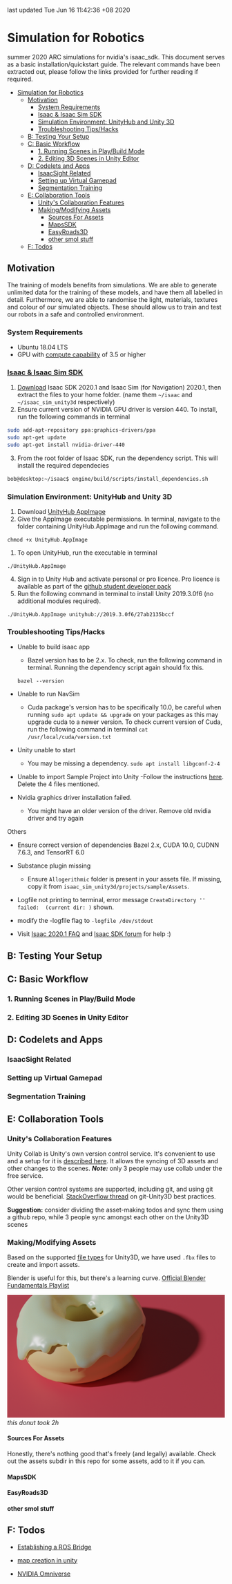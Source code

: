 last updated Tue Jun 16 11:42:36 +08 2020

# Simulation for Robotics
summer 2020 ARC simulations for nvidia's isaac_sdk. This document serves as a basic installation/quickstart guide.
The relevant commands have been extracted out, please follow the links provided for further reading if required.

- [Simulation for Robotics](#simulation-for-robotics)
  - [Motivation](#motivation)
    - [System Requirements](#system-requirements)
    - [Isaac & Isaac Sim SDK](#isaac--isaac-sim-sdk)
    - [Simulation Environment: UnityHub and Unity 3D](#simulation-environment-unityhub-and-unity-3d)
    - [Troubleshooting Tips/Hacks](#troubleshooting-tipshacks)
  - [B: Testing Your Setup](#b-testing-your-setup)
  - [C: Basic Workflow](#c-basic-workflow)
    - [1. Running Scenes in Play/Build Mode](#1-running-scenes-in-playbuild-mode)
    - [2. Editing 3D Scenes in Unity Editor](#2-editing-3d-scenes-in-unity-editor)
  - [D: Codelets and Apps](#d-codelets-and-apps)
    - [IsaacSight Related](#isaacsight-related)
    - [Setting up Virtual Gamepad](#setting-up-virtual-gamepad)
    - [Segmentation Training](#segmentation-training)
  - [E: Collaboration Tools](#e-collaboration-tools)
    - [Unity's Collaboration  Features](#unitys-collaboration-features)
    - [Making/Modifying Assets](#makingmodifying-assets)
      - [Sources For Assets](#sources-for-assets)
      - [MapsSDK](#mapssdk)
      - [EasyRoads3D](#easyroads3d)
      - [other smol stuff](#other-smol-stuff)
  - [F: Todos](#f-todos)



## Motivation

The training of models benefits from simulations. We are able to generate unlimited data for the training of these models,
and have them all labelled in detail. Furthermore, we are able to randomise the light, materials, textures and colour of
our simulated objects. These should allow us to train and test our robots in a safe and controlled environment.
  
### System Requirements
* Ubuntu 18.04 LTS
* GPU with [compute capability](https://developer.nvidia.com/cuda-gpus) of 3.5 or higher

### [Isaac & Isaac Sim SDK](https://docs.nvidia.com/isaac/isaac/doc/setup.html#setup-isaac)
1. [Download](https://developer.nvidia.com/isaac/downloads) Isaac SDK 2020.1 and Isaac Sim (for Navigation) 2020.1, then extract the files to your home folder. (name them `~/isaac` and `~/isaac_sim_unity3d` respectively)
2. Ensure current version of NVIDIA GPU driver is version 440. To install, run the following commands in terminal

```bash
sudo add-apt-repository ppa:graphics-drivers/ppa
sudo apt-get update
sudo apt-get install nvidia-driver-440
```
3. From the root folder of Isaac SDK, run the dependency script. This will install the required dependecies

``` bash
bob@desktop:~/isaac$ engine/build/scripts/install_dependencies.sh
```

### Simulation Environment: UnityHub and Unity 3D
1. Download [UnityHub AppImage](https://unity3d.com/get-unity/download)
2. Give the AppImage executable permissions. In terminal, navigate to the folder containing UnityHub.AppImage and run the following command.
   
``` 
chmod +x UnityHub.AppImage
```
1. To open UnityHub, run the executable in terminal
```
./UnityHub.AppImage
```
4. Sign in to Unity Hub and activate personal or pro licence. Pro licence is available as part of the [github student developer pack](https://education.github.com/pack)
5. Run the following command in terminal to install Unity 2019.3.0f6 (no additional modules required).
```
./UnityHub.AppImage unityhub://2019.3.0f6/27ab2135bccf
```

### Troubleshooting Tips/Hacks
- Unable to build isaac app
  - Bazel version has to be 2.x. To check, run the following command in terminal. Running the dependency script again should fix this.
  ```
  bazel --version
  ```
- Unable to run NavSim
  - Cuda package's version has to be specifically 10.0, be careful when running `sudo apt update && upgrade` on your packages as this may upgrade cuda to a newer version. To check current version of Cuda, run the following command in terminal
  ``
  cat /usr/local/cuda/version.txt
  ``

- Unity unable to start
  - You may be missing a dependency. ``sudo apt install libgconf-2-4``

- Unable to import Sample Project into Unity
  -Follow the instructions [here](https://forums.developer.nvidia.com/t/isaac-sim-2020-1-unity-3d-unable-to-open-sample-project/126047). Delete the 4 files mentioned.

- Nvidia graphics driver installation failed.
  - You might have an older version of the driver. Remove old nvidia driver and try again

Others
- Ensure correct version of dependencies Bazel 2.x, CUDA 10.0, CUDNN 7.6.3, and TensorRT 6.0

- Substance plugin missing
  - Ensure ``Allogerithmic`` folder is present in your assets file. If missing, copy it from ``isaac_sim_unity3d/projects/sample/Assets``.
  
 - Logfile not printing to terminal, error message ``CreateDirectory '' failed:  (current dir: )`` shown.
  - modify the -logfile flag to ``-logfile /dev/stdout``
  
 - Visit [Isaac 2020.1 FAQ](https://docs.nvidia.com/isaac/isaac/doc/faq.html) and [Isaac SDK forum](https://forums.developer.nvidia.com/c/agx-autonomous-machines/isaac/sdk/68) for help :)

## B: Testing Your Setup

## C: Basic Workflow

### 1. Running Scenes in Play/Build Mode

### 2. Editing 3D Scenes in Unity Editor

## D: Codelets and Apps

### IsaacSight Related

### Setting up Virtual Gamepad

### Segmentation Training

## E: Collaboration Tools 

### Unity's Collaboration  Features

Unity Collab is Unity's own version control service. It's convenient to use and a setup for it is [described here](https://docs.unity3d.com/Manual/UnityCollaborateSettingUp.html).
It allows the syncing of 3D assets and other changes to the scenes. ***Note:*** only 3 people may use collab under the free service. 

Other version control systems are supported, including git, and using git would be beneficial.
[StackOverflow thread](https://stackoverflow.com/questions/18225126/how-to-use-git-for-unity3d-source-control) on git-Unity3D best practices.

**Suggestion:** consider dividing the asset-making todos and sync them using a github repo, while 3 people sync amongst each other on the Unity3D scenes

### Making/Modifying Assets 

Based on the supported [file types](https://docs.unity3d.com/Manual/3D-formats.html) for Unity3D, we have used `.fbx` files to create and import assets.

Blender is useful for this, but there's a learning curve. [Official Blender Fundamentals Playlist](https://www.youtube.com/playlist?list=PLa1F2ddGya_-UvuAqHAksYnB0qL9yWDO6)

![this primitive donut took 2h](./assets/donut.png)
*this donut took 2h*

#### Sources For Assets
Honestly, there's nothing good that's freely (and legally) available. Check out the assets subdir in this repo for some assets, add to it if you can.

#### MapsSDK

#### EasyRoads3D

#### other smol stuff

## F: Todos

* [Establishing a ROS Bridge](https://docs.nvidia.com/isaac/isaac/packages/ros_bridge/doc/ros_bridge.html)

* [map creation in unity](https://docs.mapbox.com/help/tutorials/create-a-map-in-unity/)

* [NVIDIA Omniverse](https://developer.nvidia.com/nvidia-omniverse-platform)

